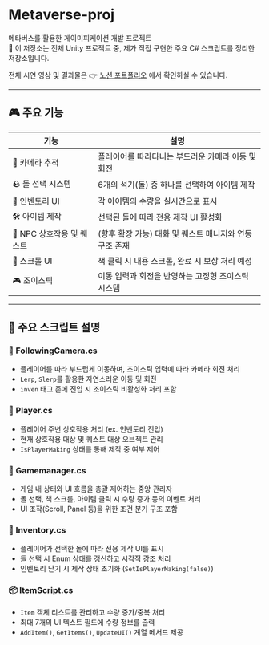 # Metaverse-proj
메타버스를 활용한 게이미피케이션 개발 프로젝트</br>
📌 이 저장소는 전체 Unity 프로젝트 중,
제가 직접 구현한 주요 C# 스크립트를 정리한 저장소입니다.

전체 시연 영상 및 결과물은 👉 [노션 포트폴리오](https://magical-rate-172.notion.site/f8e63da57e584331b1801ceab078e089?pvs=74) 에서 확인하실 수 있습니다.

---

## 🎮 주요 기능

| 기능 | 설명 |
|------|------|
| 🧭 카메라 추적 | 플레이어를 따라다니는 부드러운 카메라 이동 및 회전 |
| 🪨 돌 선택 시스템 | 6개의 석기(돌) 중 하나를 선택하여 아이템 제작 |
| 🧰 인벤토리 UI | 각 아이템의 수량을 실시간으로 표시 |
| 🛠️ 아이템 제작 | 선택된 돌에 따라 전용 제작 UI 활성화 |
| 🧍 NPC 상호작용 및 퀘스트 | (향후 확장 가능) 대화 및 퀘스트 매니저와 연동 구조 존재 |
| 📜 스크롤 UI | 책 클릭 시 내용 스크롤, 완료 시 보상 처리 예정 |
| 🎮 조이스틱 | 이동 입력과 회전을 반영하는 고정형 조이스틱 시스템 |

---
## 📌 주요 스크립트 설명

### 🧭 FollowingCamera.cs
- 플레이어를 따라 부드럽게 이동하며, 조이스틱 입력에 따라 카메라 회전 처리
- `Lerp`, `Slerp`를 활용한 자연스러운 이동 및 회전
- `inven` 태그 존에 진입 시 조이스틱 비활성화 처리 포함

### 🧍 Player.cs
- 플레이어 주변 상호작용 처리 (ex. 인벤토리 진입)
- 현재 상호작용 대상 및 퀘스트 대상 오브젝트 관리
- `IsPlayerMaking` 상태를 통해 제작 중 여부 제어

### 🧠 Gamemanager.cs
- 게임 내 상태와 UI 흐름을 총괄 제어하는 중앙 관리자
- 돌 선택, 책 스크롤, 아이템 클릭 시 수량 증가 등의 이벤트 처리
- UI 조작(Scroll, Panel 등)을 위한 조건 분기 구조 포함

### 🧰 Inventory.cs
- 플레이어가 선택한 돌에 따라 전용 제작 UI를 표시
- 돌 선택 시 Enum 상태를 갱신하고 시각적 강조 처리
- 인벤토리 닫기 시 제작 상태 초기화 (`SetIsPlayerMaking(false)`)

### 📦 ItemScript.cs
- `Item` 객체 리스트를 관리하고 수량 증가/중복 처리
- 최대 7개의 UI 텍스트 필드에 수량 정보를 출력
- `AddItem()`, `GetItems()`, `UpdateUI()` 계열 메서드 제공
